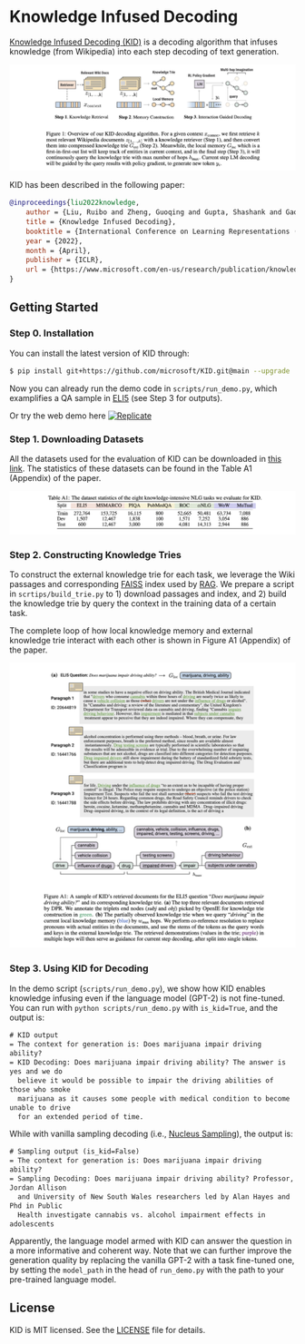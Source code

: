 # Knowledge Infused Decoding

[Knowledge Infused Decoding (KID)](https://openreview.net/forum?id=upnDJ7itech) is a decoding algorithm that infuses knowledge (from Wikipedia) into each step decoding of text generation.

![](./images/overview.png)

KID has been described in the following paper:

```bibtex
@inproceedings{liu2022knowledge,
    author = {Liu, Ruibo and Zheng, Guoqing and Gupta, Shashank and Gaonkar, Radhika and Gao, Chongyang and Vosoughi, Soroush and Shokouhi, Milad and Awadallah, Ahmed H.},
    title = {Knowledge Infused Decoding},
    booktitle = {International Conference on Learning Representations (ICLR)},
    year = {2022},
    month = {April},
    publisher = {ICLR},
    url = {https://www.microsoft.com/en-us/research/publication/knowledge-infused-decoding/},
}
```


## Getting Started

### Step 0. Installation

You can install the latest version of KID through:

```bash
$ pip install git+https://github.com/microsoft/KID.git@main --upgrade
```

Now you can already run the demo code in `scripts/run_demo.py`, which examplifies a QA sample in [ELI5](https://huggingface.co/datasets/eli5) (see Step 3 for outputs).

Or try the web demo here [![Replicate](https://replicate.com/microsoft/kid/badge)](https://replicate.com/microsoft/kid)



### Step 1. Downloading Datasets

All the datasets used for the evaluation of KID can be downloaded in 
[this link](https://drive.google.com/drive/folders/1PDlZU7fkBQZV62UA8owEqKc142o-azmh?usp=sharing). The statistics of these datasets can be found in the Table A1 (Appendix) of the paper. 

![](./images/datasets.png)

### Step 2. Constructing Knowledge Tries

To construct the external knowledge trie for each task, we leverage the Wiki passages and corresponding [FAISS](https://github.com/facebookresearch/faiss) index used by [RAG](https://huggingface.co/docs/transformers/model_doc/rag). We prepare a script in `scrtips/build_trie.py` to 1) download passages and index, and 2) build the knowledge trie by query the context in the training data of a certain task. 

The complete loop of how local knowledge memory and external knowledge trie interact with each other is shown in Figure A1 (Appendix) of the paper.

![](./images/flow.png)

### Step 3. Using KID for Decoding

In the demo script (`scripts/run_demo.py`), we show how KID enables knowledge infusing even if the language model (GPT-2) is not fine-tuned. You can run with `python scripts/run_demo.py` with `is_kid=True`, and the output is:

```
# KID output
= The context for generation is: Does marijuana impair driving ability?
= KID Decoding: Does marijuana impair driving ability? The answer is yes and we do 
  believe it would be possible to impair the driving abilities of those who smoke 
  marijuana as it causes some people with medical condition to become unable to drive
  for an extended period of time.
```

While with vanilla sampling decoding (i.e., [Nucleus Sampling](https://arxiv.org/pdf/1904.09751.pdf)), the output is:

```
# Sampling output (is_kid=False)
= The context for generation is: Does marijuana impair driving ability?
= Sampling Decoding: Does marijuana impair driving ability? Professor, Jordan Allison
  and University of New South Wales researchers led by Alan Hayes and Phd in Public 
  Health investigate cannabis vs. alcohol impairment effects in adolescents
```

Apparently, the language model armed with KID can answer the question in a more informative and coherent way. Note that we can further improve the generation quality by replacing the vanilla GPT-2 with a task fine-tuned one, by setting the `model_path` in the head of `run_demo.py` with the path to your pre-trained language model.

## License
KID is MIT licensed. See the [LICENSE](LICENSE) file for details.







